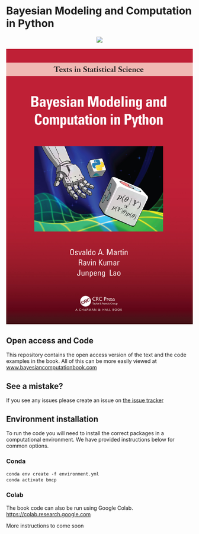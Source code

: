 # Bayesian Modeling and Computation in Python

<p align="center">
  <a href="https://www.amazon.com/Bayesian-Modeling-Computation-Chapman-Statistical/dp/036789436X?_encoding=UTF8&camp=1789&creative=9325&linkCode=ur2&tag=storypodca-20&linkId=2P4S6EY6B462X4AR" target="_blank" rel="noopener noreferrer" style="border:none;text-decoration:none"><img src="https://www.niftybuttons.com/amazon/amazon-button2.png"></a></p>

<p align="center">
  <img src="https://github.com/BayesianModelingandComputationInPython/BookCode_Edition1/raw/main/jupyter_book/img/Cover.jpg" width="600"/>
</p>

## Open access and Code
This repository contains the open access version of the text and the code examples in the book. All of this can be more easily viewed at www.bayesiancomputationbook.com

## See a mistake?
If you see any issues please create an issue on [the issue tracker](https://github.com/BayesianModelingandComputationInPython/BookCode_Edition1/issues)

## Environment installation
To run the code you will need to install the correct packages in a computational environment.
We have provided instructions below for common options.

### Conda
```
conda env create -f environment.yml
conda activate bmcp
```

### Colab
The book code can also be run using Google Colab.
https://colab.research.google.com

More instructions to come soon
